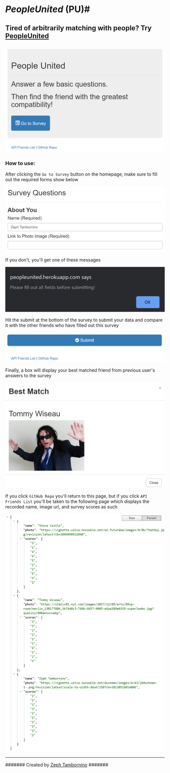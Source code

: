 # *PeopleUnited* (PU)#
Tired of arbitrarily matching with people? Try [PeopleUnited](https://peopleunited.herokuapp.com/) 
-----------------------------------------------------
![Homepage](images/Homepage.PNG)
-----------------------------------------------------
### How to use: ###

After clicking the `Go to Survey` button on the homepage, make sure to fill out the required forms show below

![RequiredPrompts](images/RequiredPrompts.PNG)

If you don't, you'll get one of these messages

![Alert](images/Alert.PNG)

Hit the submit at the bottom of the survey to submit your data and compare it with the other friends who have filled out this survey

![Submit](images/Submit.PNG)

Finally, a box will display your best matched friend from previous user's answers to the survey

![BestFriend](images/BestFriend.PNG)

If you click `GitHub Repo` you'll return to this page, but if you click `API Friends List` you'll be taken to the following page which displays the recorded name, image url, and survey scores as such

![Friends](images/Friends.PNG)

-----------------------------------------------------
####### Created by [Zeph Tambornino](https://zefraine.github.io/My-Porfolio/) #######
